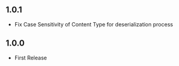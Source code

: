 ## 1.0.1
* Fix Case Sensitivity of Content Type for deserialization process

## 1.0.0
- First Release
